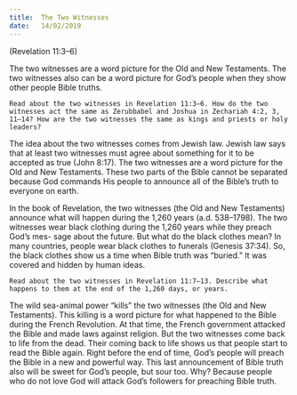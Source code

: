 ```yaml
---
title:  The Two Witnesses
date:   14/02/2019
---
```


(Revelation 11:3–6)

The two witnesses are a word picture for the Old and New Testaments. The two witnesses also can be a word picture for God’s people when they show other people Bible truths.

`Read about the two witnesses in Revelation 11:3–6. How do the two witnesses act the same as Zerubbabel and Joshua in Zechariah 4:2, 3, 11–14? How are the two witnesses the same as kings and priests or holy leaders?`

The idea about the two witnesses comes from Jewish law. Jewish law says that at least two witnesses must agree about something for it to be accepted as true (John 8:17). The two witnesses are a word picture for the Old and New Testaments. These two parts of the Bible cannot be separated because God commands His people to announce all of the Bible’s truth to everyone on earth.

In the book of Revelation, the two witnesses (the Old and New Testaments) announce what will happen during the 1,260 years (a.d. 538–1798). The two witnesses wear black clothing during the 1,260 years while they preach God’s mes- sage about the future. But what do the black clothes mean? In many countries, people wear black clothes to funerals (Genesis 37:34). So, the black clothes show us a time when Bible truth was “buried.” It was covered and hidden by human ideas.

`Read about the two witnesses in Revelation 11:7–13. Describe what happens to them at the end of the 1,260 days, or years.`

The wild sea-animal power “kills” the two witnesses (the Old and New Testaments). This killing is a word picture for what happened to the Bible during the French Revolution. At that time, the French government attacked the Bible and made laws against religion. But the two witnesses come back to life from the dead. Their coming back to life shows us that people start to read the Bible again. Right before the end of time, God’s people will preach the Bible in a new and powerful way. This last announcement of Bible truth also will be sweet for God’s people, but sour too. Why? Because people who do not love God will attack God’s followers for preaching Bible truth.